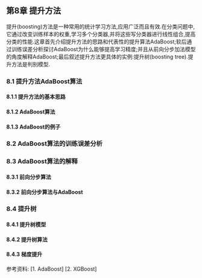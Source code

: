 ## 第8章 提升方法
提升(boosting)方法是一种常用的统计学习方法,应用广泛而且有效.在分类问题中,它通过改变训练样本的权重,学习多个分类器,并将这些写分类器进行线性组合,提高分类的性能.这章首先介绍提升方法的思路和代表性的提升算法AdaBoost;软后通过训练误差分析探讨AdaBoost为什么能够提高学习精度;并且从前向分步加法模型的角度解释AdaBoost;最后叙述提升方法更具体的实例:提升树(boosting tree).提升方法是判别模型.

### 8.1 提升方法AdaBoost算法

#### 8.1.1 提升方法的基本思路

#### 8.1.2 AdaBoost算法

#### 8.1.3 AdaBoost的例子

### 8.2 AdaBoost算法的训练误差分析

### 8.3 AdaBoost算法的解释

#### 8.3.1 前向分步算法

#### 8.3.2 前向分步算法与AdaBoost

### 8.4 提升树

#### 8.4.1 提升树模型

#### 8.4.2 提升树算法

#### 8.4.3 梯度提升

参考资料:
[1. AdaBoost]
[2. XGBoost]
